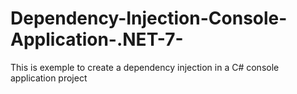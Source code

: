 # Dependency-Injection-Console-Application-.NET-7-
This is exemple to create a dependency injection in a C# console application project
